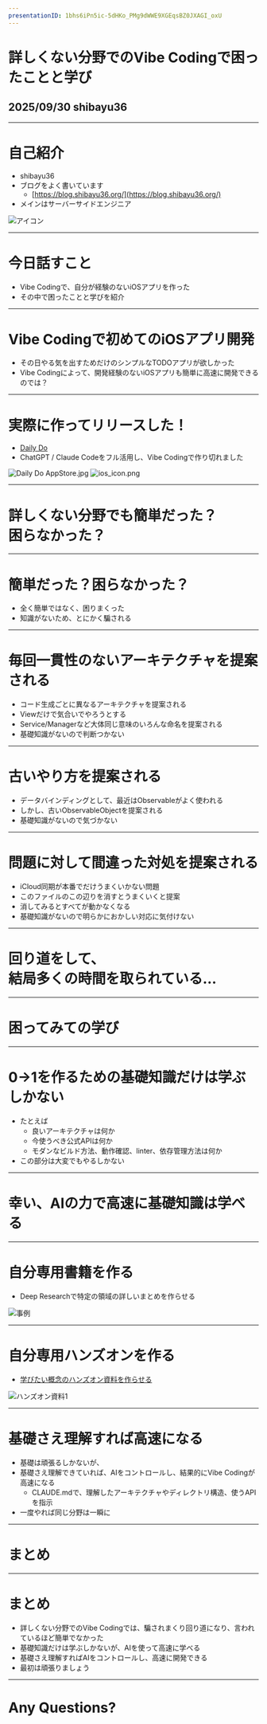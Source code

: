 ```yaml
---
presentationID: 1bhs6iPn5ic-5dHKo_PMg9dWWE9XGEqsBZ0JXAGI_oxU
---
```


# 詳しくない分野でのVibe Codingで困ったことと学び
## 2025/09/30 shibayu36

---

# 自己紹介

- shibayu36
- ブログをよく書いています
    - [https://blog.shibayu36.org/](https://blog.shibayu36.org/)
- メインはサーバーサイドエンジニア

![アイコン](./illust-icon2.jpg)

---

# 今日話すこと

- Vibe Codingで、自分が経験のないiOSアプリを作った
- その中で困ったことと学びを紹介

---

# Vibe Codingで初めてのiOSアプリ開発
* その日やる気を出すためだけのシンプルなTODOアプリが欲しかった
* Vibe Codingによって、開発経験のないiOSアプリも<span class="red">簡単に高速に</span>開発できるのでは？

---

# 実際に作ってリリースした！
* [Daily Do](https://apps.apple.com/jp/app/daily-do-%E4%BB%8A%E6%97%A5%E3%81%AEtodo%E3%81%AB%E9%9B%86%E4%B8%AD%E3%81%97%E3%82%88%E3%81%86/id6747943242)
* ChatGPT / Claude Codeをフル活用し、Vibe Codingで作り切れました

![Daily Do AppStore.jpg](./DailyDoAppStore.jpg)
![ios_icon.png](./ios_icon.png)

---

# 詳しくない分野でも簡単だった？<br>困らなかった？

<!-- {"layout": "section_blue"} -->

---
# 簡単だった？困らなかった？

- 全く簡単ではなく、困りまくった
- 知識がないため、とにかく騙される

<!-- {"layout": "title_body"} -->

---

# 毎回一貫性のないアーキテクチャを提案される

- コード生成ごとに異なるアーキテクチャを提案される
- Viewだけで気合いでやろうとする
- Service/Managerなど大体同じ意味のいろんな命名を提案される
- <span class="red">基礎知識がない</span>ので判断つかない

---

# 古いやり方を提案される

- データバインディングとして、最近はObservableがよく使われる
- しかし、古いObservableObjectを提案される
- <span class="red">基礎知識がない</span>ので気づかない

---

# 問題に対して間違った対処を提案される

- iCloud同期が本番でだけうまくいかない問題
- このファイルのこの辺りを消すとうまくいくと提案
- 消してみるとすべてが動かなくなる
- <span class="red">基礎知識がない</span>ので明らかにおかしい対応に気付けない

---

# 回り道をして、<br>結局多くの時間を取られている...

<!-- {"layout": "section_white"} -->

---

# 困ってみての学び

<!-- {"layout": "section_blue"} -->

---

# 0->1を作るための基礎知識だけは学ぶしかない

- たとえば
    - 良いアーキテクチャは何か
    - 今使うべき公式APIは何か
    - モダンなビルド方法、動作確認、linter、依存管理方法は何か
- この部分は大変でもやるしかない

---

# 幸い、AIの力で高速に基礎知識は学べる

<!-- {"layout": "section_white"} -->

---

# 自分専用書籍を作る

- Deep Researchで特定の領域の詳しいまとめを作らせる

![事例](./my-book.png)

<!-- {"layout": "title_body_vertical_img"} -->

---

# 自分専用ハンズオンを作る

- [学びたい概念のハンズオン資料を作らせる](https://blog.shibayu36.org/entry/2025/05/13/193000)

![ハンズオン資料1](./my-handson.png)

<!-- {"layout": "title_body"} -->

---

# 基礎さえ理解すれば高速になる

- 基礎は頑張るしかないが、
- 基礎さえ理解できていれば、AIをコントロールし、結果的にVibe Codingが高速になる
    - CLAUDE.mdで、理解したアーキテクチャやディレクトリ構造、使うAPIを指示
- 一度やれば同じ分野は一瞬に

---

# まとめ

<!-- {"layout": "section_blue"} -->

---

# まとめ

- 詳しくない分野でのVibe Codingでは、騙されまくり回り道になり、言われているほど簡単でなかった
- 基礎知識だけは学ぶしかないが、AIを使って高速に学べる
- 基礎さえ理解すればAIをコントロールし、高速に開発できる
- 最初は頑張りましょう

---

# Any Questions?

<!-- {"layout": "section_blue"} -->
